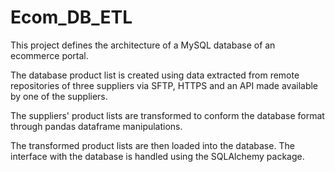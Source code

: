 # Ecom_DB_ETL
This project defines the architecture of a MySQL database of an ecommerce portal.

The database product list is created using data extracted from remote repositories of three suppliers via SFTP, HTTPS and an API made available by one of the suppliers.

The suppliers' product lists are transformed to conform the database format through pandas dataframe manipulations.

The transformed product lists are then loaded into the database. The interface with the database is handled using the SQLAlchemy package.
